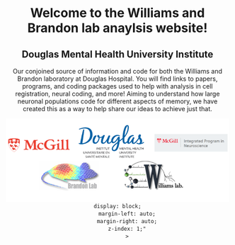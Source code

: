 # Welcome to the Williams and Brandon lab anaylsis website!
## Douglas Mental Health University Institute 

Our conjoined source of information and code for both the Williams and Brandon laboratory at Douglas Hospital. 
You will find links to papers, programs, and coding packages used to help with analysis in cell registration, neural coding, and more! Aiming to understand how large neuronal populations code for different aspects of memory, we have created this as a way to help share our ideas to achieve just that.   



<body style="text-align: center;">
  <img 
       src="/images/banner.PNG" alt="" 
       align ="middle"
      
          display: block;
          margin-left: auto;
          margin-right: auto;
          z-index: 1;"
          >
</body>
